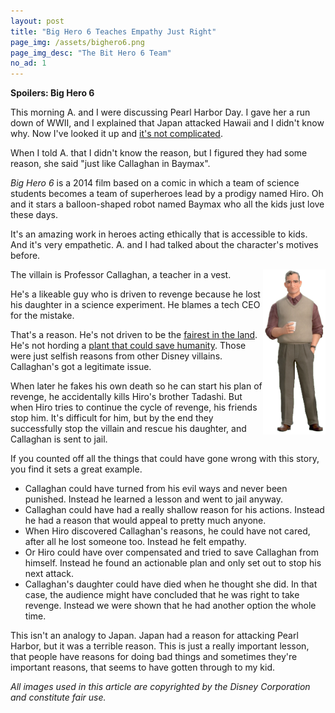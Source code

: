 ```yaml
---
layout: post
title: "Big Hero 6 Teaches Empathy Just Right"
page_img: /assets/bighero6.png
page_img_desc: "The Bit Hero 6 Team"
no_ad: 1
---
```


<b>Spoilers: Big Hero 6</b>

This morning A. and I were discussing Pearl Harbor Day. I gave her a run down of WWII, and I explained that Japan attacked Hawaii and I didn't know why. Now I've looked it up and <a href="http://www.history.co.uk/study-topics/history-of-ww2/pearl-harbor">it's not complicated</a>.

When I told A. that I didn't know the reason, but I figured they had some reason, she said "just like Callaghan in Baymax".

<i>Big Hero 6</i> is a 2014 film based on a comic in which a team of science students becomes a  team of superheroes lead by a prodigy named Hiro. Oh and it stars a balloon-shaped robot named Baymax who all the kids just love these days.

It's an amazing work in heroes acting ethically that is accessible to kids. And it's very empathetic. A. and I had talked about the character's motives before.

<img src="/assets/bighero6-callahan.png" style="float: right; width: 100px;" />

The villain is Professor Callaghan, a teacher in a vest.

He's a likeable guy who is driven to revenge because he lost his daughter in a science experiment. He blames a tech CEO for the mistake.

That's a reason. He's not driven to be the <a href="https://en.wikipedia.org/wiki/Snow_White_(Disney)">fairest in the land</a>. He's not hording a <a href="https://en.wikipedia.org/wiki/Tangled">plant that could save humanity</a>. Those were just selfish reasons from other Disney villains. Callaghan's got a legitimate issue.

When later he fakes his own death so he can start his plan of revenge, he accidentally kills Hiro's brother Tadashi. But when Hiro tries to continue the cycle of revenge, his friends stop him. It's difficult for him, but by the end they successfully stop the villain and rescue his daughter, and Callaghan is sent to jail.

If you counted off all the things that could have gone wrong with this story, you find it sets a great example.

* Callaghan could have turned from his evil ways and never been punished. Instead he learned a lesson and went to jail anyway.
* Callaghan could have had a really shallow reason for his actions. Instead he had a reason that would appeal to pretty much anyone.
* When Hiro discovered Callaghan's reasons, he could have not cared, after all he lost someone too. Instead he felt empathy.
* Or Hiro could have over compensated and tried to save Callaghan from himself. Instead he found an actionable plan and only set out to stop his next attack.
* Callaghan's daughter could have died when he thought she did. In that case, the audience might have concluded that he was right to take revenge. Instead we were shown that he had another option the whole time.

This isn't an analogy to Japan. Japan had a reason for attacking Pearl Harbor, but it was a terrible reason. This is just a really important lesson, that people have reasons for doing bad things and sometimes they're important reasons, that seems to have gotten through to my kid.

<i>All images used in this article are copyrighted by the Disney Corporation and constitute fair use.</i>
